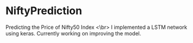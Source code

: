 # NiftyPrediction
Predicting the Price of Nifty50 Index
<\br>
I implemented a LSTM network using keras. Currently working on improving the model.
